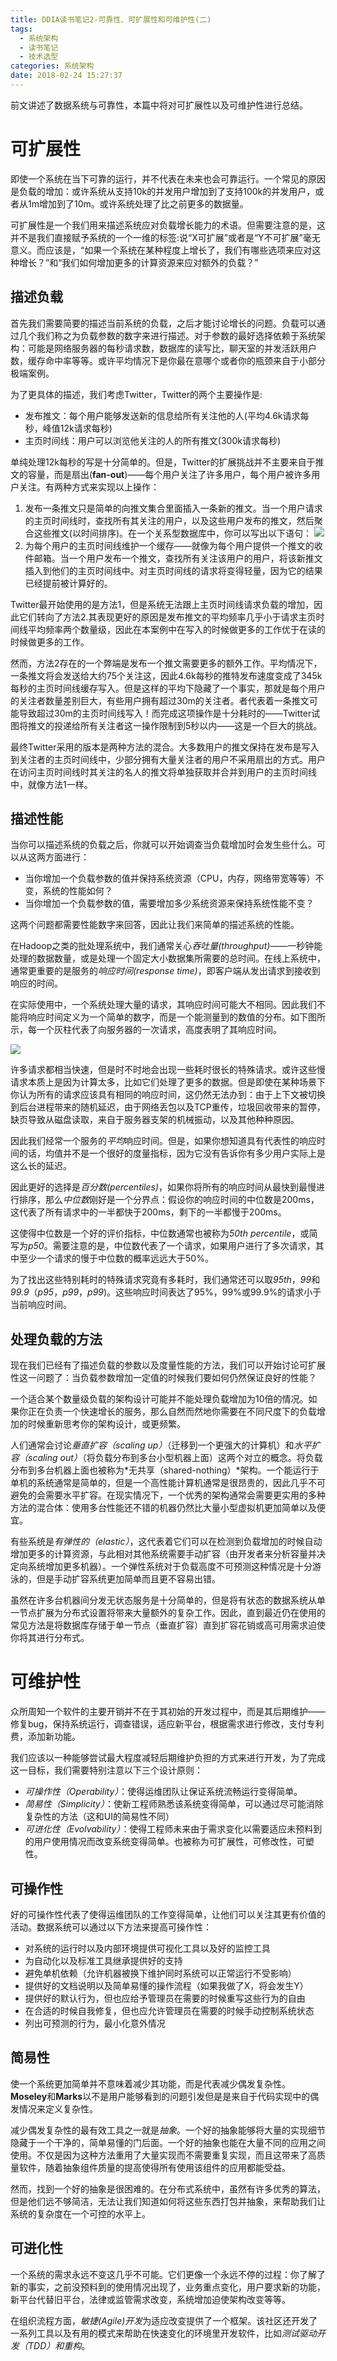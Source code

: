 ```yaml
---
title: DDIA读书笔记2-可靠性、可扩展性和可维护性(二)
tags:
  - 系统架构
  - 读书笔记
  - 技术选型
categories: 系统架构
date: 2018-02-24 15:27:37
---
```



前文讲述了数据系统与可靠性，本篇中将对可扩展性以及可维护性进行总结。

<!-- more -->

# 可扩展性

即使一个系统在当下可靠的运行，并不代表在未来也会可靠运行。一个常见的原因是负载的增加：或许系统从支持10k的并发用户增加到了支持100k的并发用户，或者从1m增加到了10m。或许系统处理了比之前更多的数据量。

可扩展性是一个我们用来描述系统应对负载增长能力的术语。但需要注意的是，这并不是我们直接赋予系统的一个一维的标签:说“X可扩展”或者是“Y不可扩展”毫无意义。而应该是，“如果一个系统在某种程度上增长了，我们有哪些选项来应对这种增长？”和“我们如何增加更多的计算资源来应对额外的负载？”

## 描述负载

首先我们需要简要的描述当前系统的负载，之后才能讨论增长的问题。负载可以通过几个我们称之为负载参数的数字来进行描述。对于参数的最好选择依赖于系统架构：可能是网络服务器的每秒请求数，数据库的读写比，聊天室的并发活跃用户数，缓存命中率等等。或许平均情况下是你最在意哪个或者你的瓶颈来自于小部分极端案例。

为了更具体的描述，我们考虑Twitter，Twitter的两个主要操作是:

* 发布推文：每个用户能够发送新的信息给所有关注他的人(平均4.6k请求每秒，峰值12k请求每秒)
* 主页时间线：用户可以浏览他关注的人的所有推文(300k请求每秒)

单纯处理12k每秒的写是十分简单的。但是，Twitter的扩展挑战并不主要来自于推文的容量，而是扇出(**fan-out**)——每个用户关注了许多用户，每个用户被许多用户关注。有两种方式来实现以上操作：

1. 发布一条推文只是简单的向推文集合里面插入一条新的推文。当一个用户请求的主页时间线时，查找所有其关注的用户，以及这些用户发布的推文，然后聚合这些推文(以时间排序)。在一个关系型数据库中，你可以写出以下语句：
	![](twitter_sql.png)
2. 为每个用户的主页时间线维护一个缓存——就像为每个用户提供一个推文的收件邮箱。当一个用户发布一个推文，查找所有关注该用户的用户，将该新推文插入到他们的主页时间线中。对主页时间线的请求将变得轻量，因为它的结果已经提前被计算好的。

Twitter最开始使用的是方法1，但是系统无法跟上主页时间线请求负载的增加，因此它们转向了方法2.其表现更好的原因是发布推文的平均频率几乎小于请求主页时间线平均频率两个数量级，因此在本案例中在写入的时候做更多的工作优于在读的时候做更多的工作。

然而，方法2存在的一个弊端是发布一个推文需要更多的额外工作。平均情况下，一条推文将会发送给大约75个关注这，因此4.6k每秒的推特发布速度变成了345k每秒的主页时间线缓存写入。但是这样的平均下隐藏了一个事实，那就是每个用户的关注者数量差别巨大，有些用户拥有超过30m的关注者。者代表着一条推文可能导致超过30m的主页时间线写入！而完成这项操作是十分耗时的——Twitter试图将推文的投递给所有关注者这一操作限制到5秒以内——这是一个巨大的挑战。

最终Twitter采用的版本是两种方法的混合。大多数用户的推文保持在发布是写入到关注者的主页时间线中，少部分拥有大量关注者的用户不采用扇出的方式。用户在访问主页时间线时其关注的名人的推文将单独获取并合并到用户的主页时间线中，就像方法1一样。

## 描述性能

当你可以描述系统的负载之后，你就可以开始调查当负载增加时会发生些什么。可以从这两方面进行：

* 当你增加一个负载参数的值并保持系统资源（CPU，内存，网络带宽等等）不变，系统的性能如何？
* 当你增加一个负载参数的值，需要增加多少系统资源来保持系统性能不变？

这两个问题都需要性能数字来回答，因此让我们来简单的描述系统的性能。

在Hadoop之类的批处理系统中，我们通常关心*吞吐量(throughput)*——一秒钟能处理的数据数量，或是处理一个固定大小数据集所需要的总时间。在线上系统中，通常更重要的是服务的*响应时间(response time)*，即客户端从发出请求到接收到响应的时间。

在实际使用中，一个系统处理大量的请求，其响应时间可能大不相同。因此我们不能将响应时间定义为一个简单的数字，而是一个能测量到的数值的分布。如下图所示，每一个灰柱代表了向服务器的一次请求，高度表明了其响应时间。

![](requests.png)

许多请求都相当快速，但是时不时地会出现一些耗时很长的特殊请求。或许这些慢请求本质上是因为计算太多，比如它们处理了更多的数据。但是即使在某种场景下你认为所有的请求应该具有相同的响应时间，这仍然无法办到：由于上下文被切换到后台进程带来的随机延迟，由于网络丢包以及TCP重传，垃圾回收带来的暂停，缺页导致从磁盘读取，来自于服务器支架的机械振动，以及其他种种原因。

因此我们经常一个服务的*平均*响应时间。但是，如果你想知道具有代表性的响应时间的话，均值并不是一个很好的度量指标，因为它没有告诉你有多少用户实际上是这么长的延迟。

因此更好的选择是*百分数(percentiles)*，如果你将所有的响应时间从最快到最慢进行排序，那么*中位数*刚好是一个分界点：假设你的响应时间的中位数是200ms，这代表了所有请求中的一半都快于200ms，剩下的一半都慢于200ms。

这使得中位数是一个好的评价指标，中位数通常也被称为*50th percentile*，或简写为*p50*。需要注意的是，中位数代表了一个请求，如果用户进行了多次请求，其中至少一个请求的慢于中位数的概率远远大于50%。

为了找出这些特别耗时的特殊请求究竟有多耗时，我们通常还可以取*95th*，*99*和*99.9*（*p95*，*p99*，*p99*)。这些响应时间表达了95%，99%或99.9%的请求小于当前响应时间。

## 处理负载的方法

现在我们已经有了描述负载的参数以及度量性能的方法，我们可以开始讨论可扩展性这一问题了：当负载参数增加一定值的时候我们要如何仍然保证良好的性能？

一个适合某个数量级负载的架构设计可能并不能处理负载增加为10倍的情况。如果你正在负责一个快速增长的服务，那么自然而然地你需要在不同尺度下的负载增加的时候重新思考你的架构设计，或更频繁。

人们通常会讨论*垂直扩容（scaling up）*（迁移到一个更强大的计算机）和*水平扩容（scaling out）*（将负载分布到多台小型机器上面）这两个对立的概念。将负载分布到多台机器上面也被称为*无共享（shared-nothing）*架构。一个能运行于单机的系统通常是简单的，但是一个高性能计算机通常是很昂贵的，因此几乎不可避免的会需要水平扩容。在现实情况下，一个优秀的架构通常会需要更实用的多种方法的混合体：使用多台性能还不错的机器仍然比大量小型虚拟机更加简单以及便宜。

有些系统是*有弹性的（elastic）*，这代表着它们可以在检测到负载增加的时候自动增加更多的计算资源，与此相对其他系统需要手动扩容（由开发者来分析容量并决定向系统增加更多机器）。一个弹性系统对于负载高度不可预测这种情况是十分游泳的，但是手动扩容系统更加简单而且更不容易出错。

虽然在许多台机器间分发无状态服务是十分简单的，但是将有状态的数据系统从单一节点扩展为分布式设置将带来大量额外的复杂工作。因此，直到最近仍在使用的常见方法是将数据库存储于单一节点（垂直扩容）直到扩容花销或高可用需求迫使你将其进行分布式。

# 可维护性

众所周知一个软件的主要开销并不在于其初始的开发过程中，而是其后期维护——修复bug，保持系统运行，调查错误，适应新平台，根据需求进行修改，支付专利费，添加新功能。

我们应该以一种能够尝试最大程度减轻后期维护负担的方式来进行开发，为了完成这一目标，我们需要特别注意以下三个设计原则：

* *可操作性（Operability）*：使得运维团队让保证系统流畅运行变得简单。
* *简易性（Simplicity）*：使新工程师熟悉该系统变得简单，可以通过尽可能消除复杂性的方法（这和UI的简易性不同）
* *可进化性（Evolvability）*：使得工程师未来由于需求变化以需要适应未预料到的用户使用情况而改变系统变得简单。也被称为可扩展性，可修改性，可塑性。

## 可操作性

好的可操作性代表了使得运维团队的工作变得简单，让他们可以关注其更有价值的活动。数据系统可以通过以下方法来提高可操作性：

* 对系统的运行时以及内部环境提供可视化工具以及好的监控工具
* 为自动化以及标准工具继承提供好的支持
* 避免单机依赖（允许机器被换下维护同时系统可以正常运行不受影响）
* 提供好的文档说明以及简单易懂的操作流程（如果我做了X，将会发生Y）
* 提供好的默认行为，但也应给予管理员在需要的时候重写这些行为的自由
* 在合适的时候自我修复，但也应允许管理员在需要的时候手动控制系统状态
* 列出可预测的行为，最小化意外情况

## 简易性

使一个系统更加简单并不意味着减少其功能，而是代表减少偶发复杂性。**Moseley**和**Marks**以不是用户能够看到的问题引发但是是来自于代码实现中的偶发情况来定义复杂性。

减少偶发复杂性的最有效工具之一就是*抽象*。一个好的抽象能够将大量的实现细节隐藏于一个干净的，简单易懂的门后面。一个好的抽象也能在大量不同的应用之间使用。不仅是因为这种方法重用了大量实现而不需要重复实现，而且这带来了高质量软件，随着抽象组件质量的提高使得所有使用该组件的应用都能受益。

然而，找到一个好的抽象是很困难的。在分布式系统中，虽然有许多优秀的算法，但是他们远不够简洁，无法让我们知道如何将这些东西打包并抽象，来帮助我们让系统的复杂度在一个可控的水平上。

## 可进化性

一个系统的需求永远不变这几乎不可能。它们更像一个永远不停的过程：你了解了新的事实，之前没预料到的使用情况出现了，业务重点变化，用户要求新的功能，新平台代替旧平台，法律或监管需求改变，系统增加迫使架构改变等等。

在组织流程方面，*敏捷(Agile)开发*为适应改变提供了一个框架。该社区还开发了一系列工具以及有用的模式来帮助在快速变化的环境里开发软件，比如*测试驱动开发（TDD）*和*重构*。